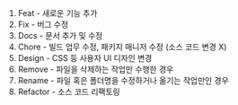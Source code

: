 1. Feat - 새로운 기능 추가
2. Fix - 버그 수정
3. Docs - 문서 추가 및 수정
4. Chore - 빌드 업무 수정, 패키지 매니저 수정 (소스 코드 변경 X)
5. Design - CSS 등 사용자 UI 디자인 변경
6. Remove - 파일을 삭제하는 작업만 수행한 경우
7. Rename - 파일 혹은 폴더명을 수정하거나 옮기는 작업만인 경우
8. Refactor - 소스 코드 리팩토링
